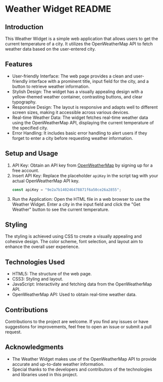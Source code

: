 # Weather Widget README

## Introduction
This Weather Widget is a simple web application that allows users to get the current temperature of a city. It utilizes the OpenWeatherMap API to fetch weather data based on the user-entered city.

## Features
- User-friendly Interface: The web page provides a clean and user-friendly interface with a prominent title, input field for the city, and a button to retrieve weather information.
- Stylish Design: The widget has a visually appealing design with a yellow-themed weather container, contrasting buttons, and clear typography.
- Responsive Design: The layout is responsive and adapts well to different screen sizes, making it accessible across various devices.
- Real-time Weather Data: The widget fetches real-time weather data using the OpenWeatherMap API, displaying the current temperature of the specified city.
- Error Handling: It includes basic error handling to alert users if they forget to enter a city before requesting weather information.

## Setup and Usage
1. API Key: Obtain an API key from [OpenWeatherMap](https://openweathermap.org/) by signing up for a free account.
2. Insert API Key: Replace the placeholder `apiKey` in the script tag with your actual OpenWeatherMap API key.
   ```javascript
   const apiKey = "9e2a7b140246478871f6a50ce26a2855";
   ```
3. Run the Application: Open the HTML file in a web browser to use the Weather Widget. Enter a city in the input field and click the "Get Weather" button to see the current temperature.

## Styling
The styling is achieved using CSS to create a visually appealing and cohesive design. The color scheme, font selection, and layout aim to enhance the overall user experience.

## Technologies Used
- HTML5: The structure of the web page.
- CSS3: Styling and layout.
- JavaScript: Interactivity and fetching data from the OpenWeatherMap API.
- OpenWeatherMap API: Used to obtain real-time weather data.

## Contributions
Contributions to the project are welcome. If you find any issues or have suggestions for improvements, feel free to open an issue or submit a pull request.

## Acknowledgments
- The Weather Widget makes use of the OpenWeatherMap API to provide accurate and up-to-date weather information.
- Special thanks to the developers and contributors of the technologies and libraries used in this project.
